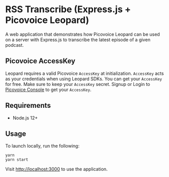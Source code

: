 # RSS Transcribe (Express.js + Picovoice Leopard)

A web application that demonstrates how Picovoice Leopard can be used on a server with Express.js to transcribe the 
latest episode of a given podcast.

## Picovoice AccessKey

Leopard requires a valid Picovoice `AccessKey` at initialization. `AccessKey` acts as your credentials when using Leopard SDKs.
You can get your `AccessKey` for free. Make sure to keep your `AccessKey` secret.
Signup or Login to [Picovoice Console](https://console.picovoice.ai/) to get your `AccessKey`.

## Requirements
- Node.js 12+

## Usage

To launch locally, run the following:
```console
yarn
yarn start
```

Visit [http://localhost:3000](http://localhost:3000) to use the application.
